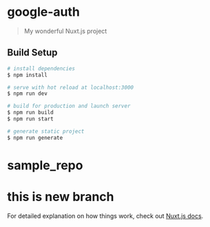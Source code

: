 # google-auth

> My wonderful Nuxt.js project

## Build Setup

``` bash
# install dependencies
$ npm install

# serve with hot reload at localhost:3000
$ npm run dev

# build for production and launch server
$ npm run build
$ npm run start

# generate static project
$ npm run generate
```

# sample_repo
# this is new branch

For detailed explanation on how things work, check out [Nuxt.js docs](https://nuxtjs.org).
